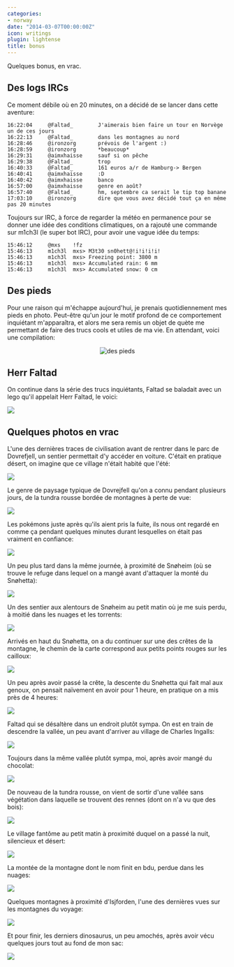 ```yaml
---
categories:
- norway
date: "2014-03-07T00:00:00Z"
icon: writings
plugin: lightense
title: bonus
---
```


Quelques bonus, en vrac.

## Des logs IRCs

Ce moment débile où en 20 minutes, on a décidé de se lancer dans cette
aventure:

    16:22:04     @Faltad_        J'aimerais bien faire un tour en Norvège un de ces jours
    16:22:13     @Faltad_        dans les montagnes au nord
    16:28:46     @ironzorg       prévois de l'argent :)
    16:28:59     @ironzorg       *beaucoup*
    16:29:31     @aimxhaisse     sauf si on pêche
    16:29:38     @Faltad_        trop
    16:40:33     @Faltad_        161 euros a/r de Hamburg-> Bergen
    16:40:41     @aimxhaisse     :D
    16:40:42     @aimxhaisse     banco
    16:57:00     @aimxhaisse     genre en août?
    16:57:40     @Faltad_        hm, septembre ca serait le tip top banane
    17:03:10     @ironzorg       dire que vous avez décidé tout ça en même pas 20 minutes

Toujours sur IRC, à force de regarder la météo en permanence pour se
donner une idée des conditions climatiques, on a rajouté une commande
sur m1ch3l (le super bot IRC), pour avoir une vague idée du temps:

    15:46:12     @mxs    !fz
    15:46:13     m1ch3l  mxs> M3t30 sn0hett@!i!i!i!i!
    15:46:13     m1ch3l  mxs> Freezing point: 3800 m
    15:46:13     m1ch3l  mxs> Accumulated rain: 6 mm
    15:46:13     m1ch3l  mxs> Accumulated snow: 0 cm

## Des pieds

Pour une raison qui m'échappe aujourd'hui, je prenais quotidiennement
mes pieds en photo. Peut-être qu'un jour le motif profond de ce
comportement inquiétant m'apparaîtra, et alors me sera remis un objet
de quète me permettant de faire des trucs cools et utiles de ma
vie. En attendant, voici une compilation:

<center>
	<img src="/img/norway/pieds.gif" alt="des pieds" />
</center>

## Herr Faltad

On continue dans la série des trucs inquiétants, Faltad se baladait
avec un lego qu'il appelait Herr Faltad, le voici:

<img src="/img/norway/bonus-er-faltad-big.jpg" data-action="zoom" />

## Quelques photos en vrac

L'une des dernières traces de civilisation avant de rentrer dans le
parc de Dovrefjell, un sentier permettait d'y accéder en
voiture. C'était en pratique désert, on imagine que ce village n'était
habité que l'été:

<img src="/img/norway/bonus-village.jpg" data-action="zoom" />

Le genre de paysage typique de Dovrejfell qu'on a connu pendant
plusieurs jours, de la tundra rousse bordée de montagnes à perte de
vue:

<img src="/img/norway/bonus-tundra.jpg" data-action="zoom" />

Les pokémons juste après qu'ils aient pris la fuite, ils nous ont
regardé en comme ça pendant quelques minutes durant lesquelles on
était pas vraiment en confiance:

<img src="/img/norway/bonus-pokemon.jpg" data-action="zoom" />

Un peu plus tard dans la même journée, à proximité de Snøheim (où se
trouve le refuge dans lequel on a mangé avant d'attaquer la monté du
Snøhetta):

<img src="/img/norway/bonus-land.jpg" data-action="zoom" />

Un des sentier aux alentours de Snøheim au petit matin où je me suis
perdu, à moitié dans les nuages et les torrents:
 
<img src="/img/norway/bonus-river.jpg" data-action="zoom" />

Arrivés en haut du Snøhetta, on a du continuer sur une des crêtes de
la montagne, le chemin de la carte correspond aux petits points rouges
sur les cailloux:

<img src="/img/norway/bonus-pastomber.jpg" data-action="zoom" />

Un peu après avoir passé la crête, la descente du Snøhetta qui fait
mal aux genoux, on pensait naïvement en avoir pour 1 heure, en
pratique on a mis près de 4 heures:

<img src="/img/norway/bonus-cailloux.jpg" data-action="zoom" />

Faltad qui se désaltère dans un endroit plutôt sympa. On est en train
de descendre la vallée, un peu avant d'arriver au village de Charles
Ingalls:

<img src="/img/norway/bonus-faltad-rivendell.jpg" data-action="zoom" />

Toujours dans la même vallée plutôt sympa, moi, après avoir mangé du
chocolat:

<img src="/img/norway/bonus-mxs.jpg" data-action="zoom" />

De nouveau de la tundra rousse, on vient de sortir d'une vallée sans
végétation dans laquelle se trouvent des rennes (dont on n'a vu que
des bois):

<img src="/img/norway/bonus-tundra-2.jpg" data-action="zoom" />

Le village fantôme au petit matin à proximité duquel on a passé la
nuit, silencieux et désert:

<img src="/img/norway/bonus-lac.jpg" data-action="zoom" />

La montée de la montagne dont le nom finit en bdu, perdue dans les
nuages:

<img src="/img/norway/bonus-fog.jpg" data-action="zoom" />

Quelques montagnes à proximité d'Isjforden, l'une des dernières vues
sur les montagnes du voyage:

<img src="/img/norway/bonus-montain.jpg" data-action="zoom" />

Et pour finir, les derniers dinosaurus, un peu amochés, après avoir
vécu quelques jours tout au fond de mon sac:

<img src="/img/norway/bonus-dinosaurus.jpg" data-action="zoom" />
